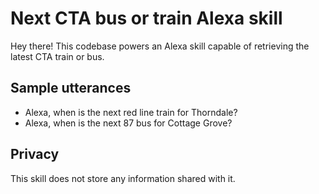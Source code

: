 # Next CTA bus or train Alexa skill

Hey there! This codebase powers an Alexa skill capable of retrieving the latest CTA train or bus.

## Sample utterances

* Alexa, when is the next red line train for Thorndale?
* Alexa, when is the next 87 bus for Cottage Grove?

## Privacy

This skill does not store any information shared with it.
